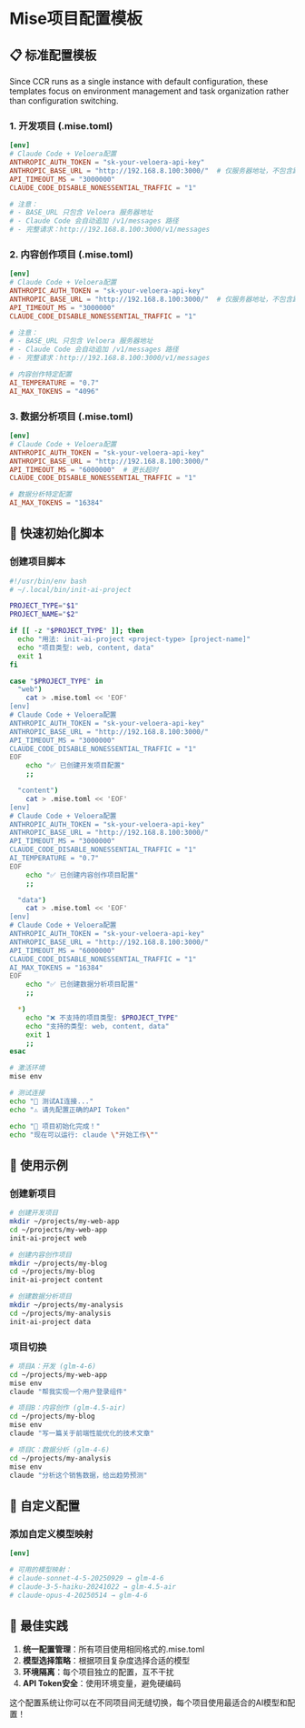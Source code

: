 # Mise项目配置模板

## 📋 标准配置模板

Since CCR runs as a single instance with default configuration, these templates focus on environment management and task organization rather than configuration switching.

### 1. 开发项目 (.mise.toml)

```toml
[env]
# Claude Code + Veloera配置
ANTHROPIC_AUTH_TOKEN = "sk-your-veloera-api-key"
ANTHROPIC_BASE_URL = "http://192.168.8.100:3000/"  # 仅服务器地址，不包含路径
API_TIMEOUT_MS = "3000000"
CLAUDE_CODE_DISABLE_NONESSENTIAL_TRAFFIC = "1"

# 注意：
# - BASE_URL 只包含 Veloera 服务器地址
# - Claude Code 会自动追加 /v1/messages 路径
# - 完整请求：http://192.168.8.100:3000/v1/messages
```

### 2. 内容创作项目 (.mise.toml)

```toml
[env]
# Claude Code + Veloera配置
ANTHROPIC_AUTH_TOKEN = "sk-your-veloera-api-key"
ANTHROPIC_BASE_URL = "http://192.168.8.100:3000/"  # 仅服务器地址，不包含路径
API_TIMEOUT_MS = "3000000"
CLAUDE_CODE_DISABLE_NONESSENTIAL_TRAFFIC = "1"

# 注意：
# - BASE_URL 只包含 Veloera 服务器地址
# - Claude Code 会自动追加 /v1/messages 路径
# - 完整请求：http://192.168.8.100:3000/v1/messages

# 内容创作特定配置
AI_TEMPERATURE = "0.7"
AI_MAX_TOKENS = "4096"
```

### 3. 数据分析项目 (.mise.toml)

```toml
[env]
# Claude Code + Veloera配置
ANTHROPIC_AUTH_TOKEN = "sk-your-veloera-api-key"
ANTHROPIC_BASE_URL = "http://192.168.8.100:3000/"
API_TIMEOUT_MS = "6000000"  # 更长超时
CLAUDE_CODE_DISABLE_NONESSENTIAL_TRAFFIC = "1"

# 数据分析特定配置
AI_MAX_TOKENS = "16384"
```

## 🚀 快速初始化脚本

### 创建项目脚本
```bash
#!/usr/bin/env bash
# ~/.local/bin/init-ai-project

PROJECT_TYPE="$1"
PROJECT_NAME="$2"

if [[ -z "$PROJECT_TYPE" ]]; then
  echo "用法: init-ai-project <project-type> [project-name]"
  echo "项目类型: web, content, data"
  exit 1
fi

case "$PROJECT_TYPE" in
  "web")
    cat > .mise.toml << 'EOF'
[env]
# Claude Code + Veloera配置
ANTHROPIC_AUTH_TOKEN = "sk-your-veloera-api-key"
ANTHROPIC_BASE_URL = "http://192.168.8.100:3000/"
API_TIMEOUT_MS = "3000000"
CLAUDE_CODE_DISABLE_NONESSENTIAL_TRAFFIC = "1"
EOF
    echo "✅ 已创建开发项目配置"
    ;;

  "content")
    cat > .mise.toml << 'EOF'
[env]
# Claude Code + Veloera配置
ANTHROPIC_AUTH_TOKEN = "sk-your-veloera-api-key"
ANTHROPIC_BASE_URL = "http://192.168.8.100:3000/"
API_TIMEOUT_MS = "3000000"
CLAUDE_CODE_DISABLE_NONESSENTIAL_TRAFFIC = "1"
AI_TEMPERATURE = "0.7"
EOF
    echo "✅ 已创建内容创作项目配置"
    ;;

  "data")
    cat > .mise.toml << 'EOF'
[env]
# Claude Code + Veloera配置
ANTHROPIC_AUTH_TOKEN = "sk-your-veloera-api-key"
ANTHROPIC_BASE_URL = "http://192.168.8.100:3000/"
API_TIMEOUT_MS = "6000000"
CLAUDE_CODE_DISABLE_NONESSENTIAL_TRAFFIC = "1"
AI_MAX_TOKENS = "16384"
EOF
    echo "✅ 已创建数据分析项目配置"
    ;;

  *)
    echo "❌ 不支持的项目类型: $PROJECT_TYPE"
    echo "支持的类型: web, content, data"
    exit 1
    ;;
esac

# 激活环境
mise env

# 测试连接
echo "🧪 测试AI连接..."
echo "⚠️ 请先配置正确的API Token"

echo "🎉 项目初始化完成！"
echo "现在可以运行: claude \"开始工作\""
```

## 📖 使用示例

### 创建新项目
```bash
# 创建开发项目
mkdir ~/projects/my-web-app
cd ~/projects/my-web-app
init-ai-project web

# 创建内容创作项目
mkdir ~/projects/my-blog
cd ~/projects/my-blog
init-ai-project content

# 创建数据分析项目
mkdir ~/projects/my-analysis
cd ~/projects/my-analysis
init-ai-project data
```

### 项目切换
```bash
# 项目A：开发 (glm-4-6)
cd ~/projects/my-web-app
mise env
claude "帮我实现一个用户登录组件"

# 项目B：内容创作 (glm-4.5-air)
cd ~/projects/my-blog
mise env
claude "写一篇关于前端性能优化的技术文章"

# 项目C：数据分析 (glm-4-6)
cd ~/projects/my-analysis
mise env
claude "分析这个销售数据，给出趋势预测"
```

## 🔧 自定义配置

### 添加自定义模型映射
```toml
[env]

# 可用的模型映射：
# claude-sonnet-4-5-20250929 → glm-4-6
# claude-3-5-haiku-20241022 → glm-4.5-air
# claude-opus-4-20250514 → glm-4-6
```

## 🎯 最佳实践

1. **统一配置管理**：所有项目使用相同格式的.mise.toml
2. **模型选择策略**：根据项目复杂度选择合适的模型
3. **环境隔离**：每个项目独立的配置，互不干扰
4. **API Token安全**：使用环境变量，避免硬编码

这个配置系统让你可以在不同项目间无缝切换，每个项目使用最适合的AI模型和配置！